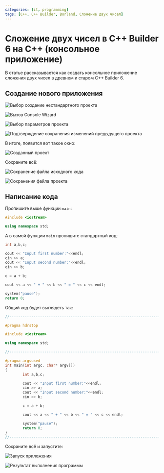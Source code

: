 ```yaml
---
categories: [it, programming]
tags: [C++, C++ Builder, Borland, Сложение двух чисел]
---
```


# Сложение двух чисел в C++ Builder 6 на C++ (консольное приложение)

В статье рассказывается как создать консольное приложение сложения двух чисел в древнем и старом C++ Builder 6.

## Создание нового приложения

![Выбор создание нестандартного проекта](img/new-project_01.png)

![Вызов Console Wizard](img/new-project_02.png)

![Выбор параметров проекта](img/new-project_03.png)

![Подтверждение сохранения изменений предыдущего проекта](img/new-project_04.png)

В итоге, появится вот такое окно:

![Созданный проект](img/new-project_05.png)

Сохраните всё:

![Сохранение файла исходного кода](img/new-project_06.png)

![Сохранения файла проекта](img/new-project_07.png)

## Написание кода

Пропишите выше функции `main`:

```cpp
#include <iostream>

using namespace std;
```

А в самой функции `main` пропишите стандартный код:

```cpp
int a,b,c;

cout << "Input first number:"<<endl;
cin >> a;
cout << "Input second number:"<<endl;
cin >> b;

c = a + b;

cout << a << " + " << b << " = " << c << endl;

system("pause");
return 0;
```

Общий код будет выглядеть так:

```cpp
//---------------------------------------------------------------------------

#pragma hdrstop

#include <iostream>

using namespace std;

//---------------------------------------------------------------------------

#pragma argsused
int main(int argc, char* argv[])
{
        int a,b,c;

        cout << "Input first number:"<<endl;
        cin >> a;
        cout << "Input second number:"<<endl;
        cin >> b;

        c = a + b;

        cout << a << " + " << b << " = " << c << endl;

        system("pause");
        return 0;
}
//---------------------------------------------------------------------------
```

Сохраните всё и запустите:

![Запуск приложения](img/run.png)

![Результат выполнения программы](img/result.png)
